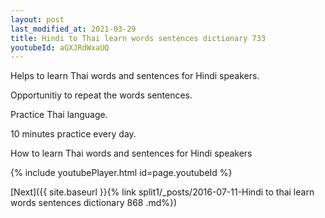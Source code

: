 ```yaml
---
layout: post
last_modified_at: 2021-03-29
title: Hindi to Thai learn words sentences dictionary 733 
youtubeId: aGXJRdWxaUQ
---
```

 
 
Helps to learn Thai words and sentences for Hindi speakers.

Opportunitiy to repeat the words sentences. 

Practice Thai language. 
 
10 minutes practice every day. 
 
How to learn Thai words and sentences for Hindi speakers 
 
{% include youtubePlayer.html id=page.youtubeId %}
 
 
[Next]({{ site.baseurl }}{% link  split1/_posts/2016-07-11-Hindi to thai learn words sentences dictionary 868 .md%})
 
